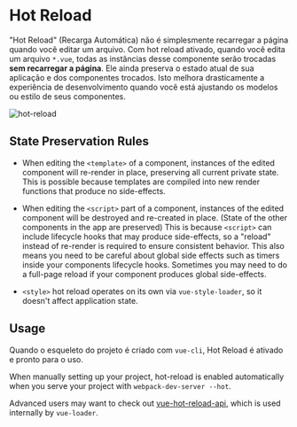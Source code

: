 # Hot Reload

"Hot Reload" \(Recarga Automática\) não é simplesmente recarregar a página quando você editar um arquivo. Com hot reload ativado, quando você edita um arquivo `*.vue`, todas as instâncias desse componente serão trocadas **sem recarregar a página**. Ele ainda preserva o estado atual de sua aplicação e dos componentes trocados. Isto melhora drasticamente a experiência de desenvolvimento quando você está ajustando os modelos ou estilo de seus componentes.

![hot-reload](http://blog.evanyou.me/images/vue-hot.gif)

## State Preservation Rules

- When editing the `<template>` of a component, instances of the edited component will re-render in place, preserving all current private state. This is possible because templates are compiled into new render functions that produce no side-effects.

- When editing the `<script>` part of a component, instances of the edited component will be destroyed and re-created in place. (State of the other components in the app are preserved) This is because `<script>` can include lifecycle hooks that may produce side-effects, so a "reload" instead of re-render is required to ensure consistent behavior. This also means you need to be careful about global side effects such as timers inside your components lifecycle hooks. Sometimes you may need to do a full-page reload if your component produces global side-effects.

- `<style>` hot reload operates on its own via `vue-style-loader`, so it doesn't affect application state.

## Usage

Quando o esqueleto do projeto é criado com `vue-cli`, Hot Reload é ativado e pronto para o uso.

When manually setting up your project, hot-reload is enabled automatically when you serve your project with `webpack-dev-server --hot`.

Advanced users may want to check out [vue-hot-reload-api](https://github.com/vuejs/vue-hot-reload-api), which is used internally by `vue-loader`.
